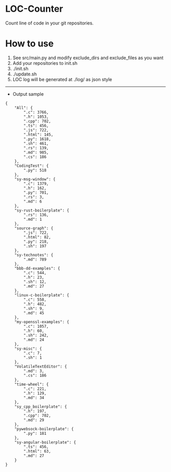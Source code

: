 # LOC-Counter
Count line of code in your git repositories.

# How to use
1. See src/main.py and modify exclude_dirs and exclude_files as you want
2. Add your repositories to init.sh
3. ./init.sh
4. ./update.sh
5. LOC log will be generated at ./log/ as json style

***

+ Output sample
```
{
    "All": {
        ".c": 3766,
        ".h": 1053,
        ".cpp": 702,
        ".ts": 456,
        ".js": 722,
        ".html": 145,
        ".py": 1618,
        ".sh": 461,
        ".rs": 139,
        ".md": 985,
        ".cs": 186
    },
    "CodingTest": {
        ".py": 518
    },
    "sy-msg-window": {
        ".c": 1379,
        ".h": 162,
        ".py": 701,
        ".rs": 3,
        ".md": 6
    },
    "sy-rust-boilerplate": {
        ".rs": 136,
        ".md": 1
    },
    "source-graph": {
        ".js": 722,
        ".html": 82,
        ".py": 218,
        ".sh": 197
    },
    "sy-technotes": {
        ".md": 789
    },
    "bbb-dd-examples": {
        ".c": 544,
        ".h": 23,
        ".sh": 12,
        ".md": 27
    },
    "linux-c-boilerplate": {
        ".c": 558,
        ".h": 482,
        ".sh": 9,
        ".md": 45
    },
    "my-openssl-examples": {
        ".c": 1057,
        ".h": 60,
        ".sh": 242,
        ".md": 24
    },
    "sy-misc": {
        ".c": 7,
        ".sh": 1
    },
    "VolatileTextEditor": {
        ".md": 3,
        ".cs": 186
    },
    "time-wheel": {
        ".c": 221,
        ".h": 129,
        ".md": 34
    },
    "sy_cpp_boilerplate": {
        ".h": 197,
        ".cpp": 702,
        ".md": 29
    },
    "pywebsock-boilerplate": {
        ".py": 181
    },
    "sy-angular-boilerplate": {
        ".ts": 456,
        ".html": 63,
        ".md": 27
    }
}
```
